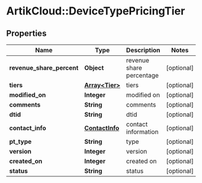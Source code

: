 # ArtikCloud::DeviceTypePricingTier

## Properties
Name | Type | Description | Notes
------------ | ------------- | ------------- | -------------
**revenue_share_percent** | **Object** | revenue share percentage | [optional] 
**tiers** | [**Array&lt;Tier&gt;**](Tier.md) | tiers | [optional] 
**modified_on** | **Integer** | modified on | [optional] 
**comments** | **String** | comments | [optional] 
**dtid** | **String** | dtid | [optional] 
**contact_info** | [**ContactInfo**](ContactInfo.md) | contact information | [optional] 
**pt_type** | **String** | type | [optional] 
**version** | **Integer** | version | [optional] 
**created_on** | **Integer** | created on | [optional] 
**status** | **String** | status | [optional] 


